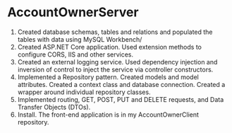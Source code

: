 # AccountOwnerServer
1. Created database schemas, tables and relations and populated the tables with data using MySQL Workbench/
2. Created ASP.NET Core application. Used extension methods to configure CORS, IIS and other services.
3. Created an external logging service. Used dependency injection and inversion of control to inject the service via controller constructors.
4. Implemented a Repository pattern. Created models and model attributes. Created a context class and database connection. Created a wrapper around individual repository classes.
5. Implemented routing, GET, POST, PUT and DELETE requests, and Data Transfer Objects (DTOs).
6. Install.
The front-end application is in my AccountOwnerClient repository.
